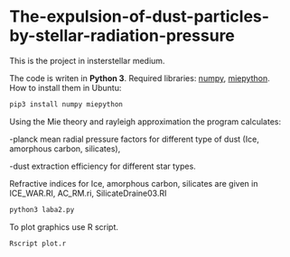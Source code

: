# The-expulsion-of-dust-particles-by-stellar-radiation-pressure

This is the project in insterstellar medium.

The code is writen in **Python 3**.
Required libraries: [numpy](https://pypi.org/project/numpy/), [miepython](https://pypi.org/project/miepython/).  
How to install them in Ubuntu:

```bash
pip3 install numpy miepython
```
Using the Mie theory and rayleigh approximation the program calculates:

-planck mean radial pressure factors for different type of dust (Ice, amorphous carbon, silicates),

-dust extraction efficiency for different star types.

Refractive indices for  Ice, amorphous carbon, silicates are given in ICE_WAR.RI, AC_RM.ri, SilicateDraine03.RI


```bash
python3 laba2.py
```
To plot graphics use R script.
```bash
Rscript plot.r
```
